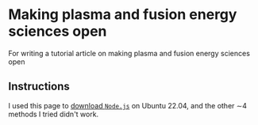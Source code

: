 # Making plasma and fusion energy sciences open

For writing a tutorial article on making plasma and fusion energy sciences open

## Instructions

I used this page to [download
`Node.js`](https://nodejs.org/en/download) on Ubuntu 22.04, and the
other ∼4 methods I tried didn't work.